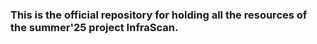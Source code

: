 ### This is the official repository for holding all the resources of the summer'25 project InfraScan.
